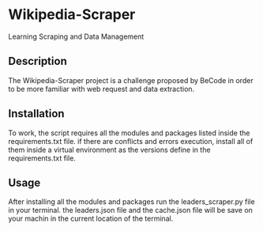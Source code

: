# Wikipedia-Scraper
Learning Scraping and Data Management

## Description
The Wikipedia-Scraper project is a challenge proposed by BeCode in order to be more familiar with web request and data extraction.

## Installation
To work, the script requires all the modules and packages listed inside the requirements.txt file. if there are conflicts and errors execution,
install all of them inside a virtual environment as the versions define in the requirements.txt file.

## Usage
After installing all the modules and packages run the leaders_scraper.py file in your terminal. the leaders.json file and the cache.json file
will be save on your machin in the current location of the terminal.